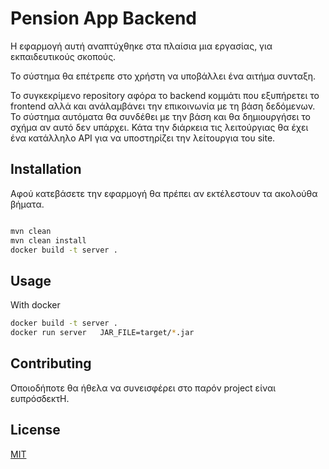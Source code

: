 # Pension App Backend

Η εφαρμογή αυτή αναπτύχθηκε στα πλαίσια μια εργασίας, για εκπαιδευτικούς σκοπούς.

Το σύστημα θα επέτρεπε στο χρήστη να υποβάλλει ένα αιτήμα συνταξη.

Το συγκεκρίμενο  repository αφόρα το backend κομμάτι που εξυπήρετει το frontend 
αλλά και ανάλαμβάνει την επικοινωνία με τη βάση δεδόμενων. 
Το σύστημα αυτόματα θα συνδέθει με την βάση και θα δημιουργήσει το σχήμα αν αυτό δεν υπάρχει.
Κάτα την διάρκεια τις λειτούργιας θα έχει ένα κατάλληλο API για να υποστηρίζει την λείτουργια του site.


## Installation

Αφού κατεβάσετε την εφαρμογή θα πρέπει αν εκτέλεστουν τα ακολούθα βήματα.	

```bash

mvn clean
mvn clean install
docker build -t server .
```

## Usage

With docker 

```bash
docker build -t server .
docker run server   JAR_FILE=target/*.jar
```



## Contributing

Οποιοδήποτε θα ήθελα να συνεισφέρει στο παρόν project είναι ευπρόσδεκτH.



## License
[MIT](https://choosealicense.com/licenses/mit/)
